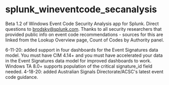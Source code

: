 # splunk_wineventcode_secanalysis
Beta 1.2 of Windows Event Code Security Analysis app for Splunk. Direct questions to brodsky@splunk.com.
Thanks to all security researchers that provided public info on event code recommendations - sources for this
are linked from the Lookup Overview page, Count of Codes by Authority panel.

6-11-20: added support in four dashboards for the Event Signatures data model. You must have CIM 4.14+ and you must have accelerated your data in the Event Signatures data model for improved dashboards to work. Windows TA 8.0+ supports population of the critical signature_id field needed.
4-18-20: added Australian Signals Directorate/ACSC's latest event code guidance.
